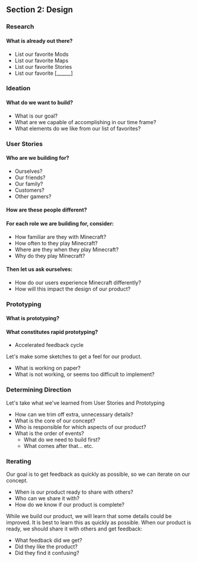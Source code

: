 ## Section 2: Design

### Research

#### What is already out there?

* List our favorite Mods
* List our favorite Maps
* List our favorite Stories
* List our favorite [______]

### Ideation

#### What do we want to build?

* What is our goal?
* What are we capable of accomplishing in our time frame?
* What elements do we like from our list of favorites?

### User Stories

#### Who are we building for? 
  
* Ourselves?
* Our friends?
* Our family?
* Customers?
* Other gamers?

#### How are these people different?

#### For each role we are building for, consider:

* How familiar are they with Minecraft?
* How often to they play Minecraft?
* Where are they when they play Minecraft?
* Why do they play Minecraft?

#### Then let us ask ourselves:

* How do our users experience Minecraft differently?
* How will this impact the design of our product?

### Prototyping

#### What is prototyping?

#### What constitutes rapid prototyping?

* Accelerated feedback cycle

Let's make some sketches to get a feel for our product.

* What is working on paper?
* What is not working, or seems too difficult to implement?

### Determining Direction

Let's take what we've learned from User Stories and Prototyping

* How can we trim off extra, unnecessary details?
* What is the core of our concept?
* Who is responsible for which aspects of our product?
* What is the order of events?
  * What do we need to build first?
  * What comes after that... etc.

### Iterating

Our goal is to get feedback as quickly as possible, so we can iterate on our concept.

* When is our product ready to share with others?
* Who can we share it with?
* How do we know if our product is complete?

While we build our product, we will learn that some details could be improved. It is best to learn this as quickly as possible. When our product is ready, we should share it with others and get feedback:

* What feedback did we get?
* Did they like the product?
* Did they find it confusing?

